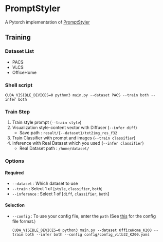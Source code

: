 # PromptStyler

A Pytorch implementation of [PromptStyler](https://arxiv.org/abs/2307.15199)

## Training

### Dataset List

* PACS
* VLCS
* OfficeHome

### Shell script
```Shell
CUDA_VISIBLE_DEVICES=0 python3 main.py --dataset PACS --train both --infer both
```

### Train Step
1. Train style prompt (`--train style`)
2. Visualization style-content vector with Diffuser (`--infer diff`)
    * Save path : `result/{--dataset}/txt2img_res_f32`
3. Train Classifier with prompt and images (`--train classifier`)
4. Inference with Real Dataset which you used (`--infer classifier`)
    * Real Dataset path : `/home/dataset/`


### Options

#### Required
* `--dataset` : Which dataset to use
* `--train` : Select 1 of [`style`, `classifier`, `both`]
* `--inference` : Select 1 of [`diff`, `classifier`, `both`]

#### Selection

* `--config` : To use your config file, enter the `path` (See [this]((config/config_k80.yaml)) for the config file format.)
  ```Shell
  CUDA_VISIBLE_DEVICES=0 python3 main.py --dataset OfficeHome_K200 --train both --infer both --config config/config_vitb32_K200.yaml
  ```

